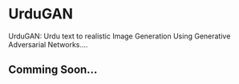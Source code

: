 # UrduGAN

UrduGAN:  Urdu text to realistic Image Generation Using Generative Adversarial Networks.... 

## Comming Soon...
